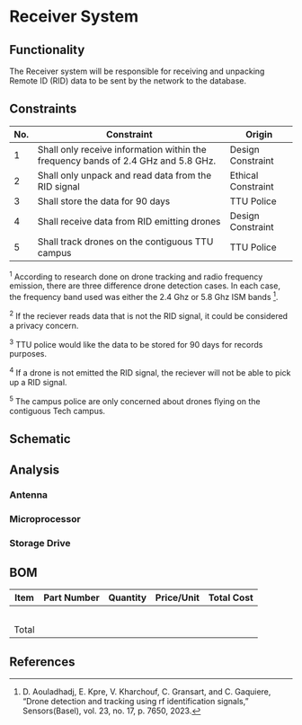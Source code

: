 # Receiver System 
## Functionality
The Receiver system will be responsible for receiving and unpacking Remote ID (RID) data to be sent by the network to the database.
## Constraints
| No.| Constraint | Origin |
| -- | --------- |--------|
|  1 | Shall only receive information within the frequency bands of 2.4 GHz and 5.8 GHz. | Design Constraint|
|  2 | Shall only unpack and read data from the RID signal | Ethical Constraint       |                          
|  3 | Shall store the data for 90 days    |  TTU Police  |   
|  4 | Shall receive data from RID emitting drones | Design Constraint |
|  5 | Shall track drones on the contiguous TTU campus | TTU Police |


<sup>1</sup> According to research done on drone tracking and radio frequency emission, there are three difference drone detection cases. In each case, the frequency band used was either the 2.4 Ghz or 5.8 Ghz ISM bands [^1].   

<sup>2</sup> If the reciever reads data that is not the RID signal, it could be considered a privacy concern.

<sup>3</sup> TTU police would like the data to be stored for 90 days for records purposes.

<sup>4</sup> If a drone is not emitted the RID signal, the reciever will not be able to pick up a RID signal.

<sup>5</sup> The campus police are only concerned about drones flying on the contiguous Tech campus.

## Schematic

## Analysis
### Antenna

### Microprocessor

### Storage Drive

## BOM
| Item     | Part Number | Quantity | Price/Unit     | Total Cost |
| -------- | ------------| -------- |----------------|------------|
|          |             |          |                |            |
|          |             |          |                |            |
|          |             |          |                |            |
|          |             |          |                |            |
|          |             |          |                |            |
|Total     |             |          |                |            |

## References
[^1]: D. Aouladhadj, E. Kpre, V. Kharchouf, C. Gransart, and C. Gaquiere, “Drone detection and tracking using rf identification signals,” Sensors(Basel), vol. 23, no. 17, p. 7650, 2023.
